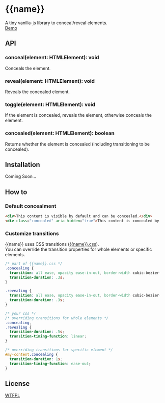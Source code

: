 # {{name}}

A tiny vanilla-js library to conceal/reveal elements.  
[Demo]({{config.demoUrl}})


## API

### conceal(element: HTMLElement): void

Conceals the element.

### reveal(element: HTMLElement): void

Reveals the concealed element.

### toggle(element: HTMLElement): void

If the element is concealed, reveals the element, otherwise conceals the element.

### concealed(element: HTMLElement): boolean

Returns whether the element is concealed (including transitioning to be concealed).


## Installation

Coming Soon...
<!--
### via [npm](https://www.npmjs.com/package/{{name}}) (with a module bundler)

```
$ npm i {{name}}
```

```js
import '{{name}}/css/{{name}}.min.css'
import { conceal, concealed, reveal, toggle } from '{{name}}'
```

### via CDN ([jsDelivr](https://www.jsdelivr.com/package/npm/{{name}}))

```html
<link rel="stylesheet" href="https://cdn.jsdelivr.net/npm/{{name}}@{{version}}/css/{{name}}.min.css">
<script src="https://cdn.jsdelivr.net/npm/{{name}}@{{version}}"></script>
<script>
  const { conceal, concealed, reveal, toggle } = {{config.entry}}
</script>
```

or for [modern browsers](https://caniuse.com/#feat=es6-module):

```html
<link rel="stylesheet" href="https://cdn.jsdelivr.net/npm/{{name}}@{{version}}/css/{{name}}.min.css">
<script type="module">
  import { conceal, concealed, reveal, toggle } from "https://cdn.jsdelivr.net/npm/{{name}}@{{version}}/es/{{name}}.min.js"
</script>
```
-->

## How to

### Default concealment

```html
<div>This content is visible by default and can be concealed.</div>
<div class="concealed" aria-hidden="true">This content is concealed by default and can be revealed.</div>
```


### Customize transitions

{{name}} uses CSS transitions ([{{name}}.css](https://github.com/{{repository}}/blob/master/src/{{name}}.css)).  
You can override the transition properties for whole elements or specific elements.

```css
/* part of {{name}}.css */
.concealing {
  transition: all ease, opacity ease-in-out, border-width cubic-bezier(.5, 0, 1, .5);
  transition-duration: .3s;
}

.revealing {
  transition: all ease, opacity ease-in-out, border-width cubic-bezier(0, .5, .5, 1);
  transition-duration: .3s;
}
```

```css
/* your css */
/* overriding transitions for whole elements */
.concealing,
.revealing {
  transition-duration: .5s;
  transition-timing-function: linear;
}

/* overriding transitions for specific element */
#my-content.concealing {
  transition-duration: 1s;
  transition-timing-function: ease-out;
}
```


## License

[WTFPL](http://www.wtfpl.net)
